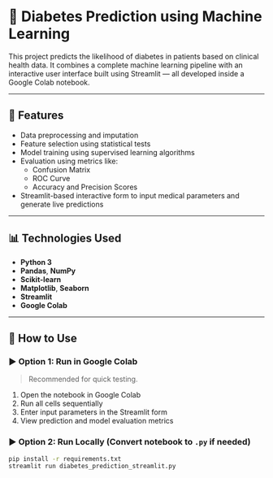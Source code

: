 # 🧠 Diabetes Prediction using Machine Learning

This project predicts the likelihood of diabetes in patients based on clinical health data. It combines a complete machine learning pipeline with an interactive user interface built using Streamlit — all developed inside a Google Colab notebook.

---

## 📌 Features

- Data preprocessing and imputation  
- Feature selection using statistical tests  
- Model training using supervised learning algorithms  
- Evaluation using metrics like:
  - Confusion Matrix
  - ROC Curve
  - Accuracy and Precision Scores
- Streamlit-based interactive form to input medical parameters and generate live predictions

---

## 📊 Technologies Used

- **Python 3**
- **Pandas**, **NumPy**
- **Scikit-learn**
- **Matplotlib**, **Seaborn**
- **Streamlit**
- **Google Colab**

---

## 🚀 How to Use

### ▶️ Option 1: Run in Google Colab
> Recommended for quick testing.

1. Open the notebook in Google Colab  
2. Run all cells sequentially  
3. Enter input parameters in the Streamlit form  
4. View prediction and model evaluation metrics

### ▶️ Option 2: Run Locally (Convert notebook to `.py` if needed)

```bash
pip install -r requirements.txt
streamlit run diabetes_prediction_streamlit.py
